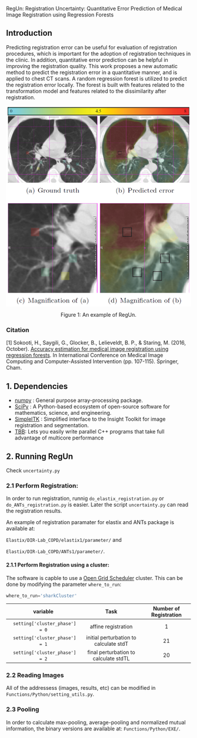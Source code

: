 

RegUn: Registration Uncertainty: Quantitative Error Prediction of Medical Image Registration using
Regression Forests

## Introduction
Predicting registration error can be useful for evaluation of registration procedures, which is important for the adoption of registration techniques in the clinic. In addition, quantitative error prediction can be helpful in improving the registration quality. This work proposes a new automatic method to predict the registration error in a quantitative manner, and is applied to chest CT scans. A random regression forest is utilized to predict the registration error locally. The forest is built with features related to the transformation model and features related to the dissimilarity after registration.

<p align="center">
<img 
          src="Documentation/ChestCT_uncertaintyMap.png" 
          width="550" 
          align="middle"
         >

<p align="center"> Figure 1: An example of RegUn. </p>


### Citation
[1] Sokooti, H., Saygili, G., Glocker, B., Lelieveldt, B. P., & Staring, M. (2016, October). [Accuracy estimation for medical image registration using regression forests](https://link.springer.com/chapter/10.1007/978-3-319-46726-9_13). In International Conference on Medical Image Computing and Computer-Assisted Intervention (pp. 107-115). Springer, Cham.

## 1. Dependencies
- [numpy](http://www.numpy.org/) : General purpose array-processing package.
- [SciPy](https://www.scipy.org/) : A Python-based ecosystem of open-source software for mathematics, science, and engineering.
- [SimpleITK](http://www.simpleitk.org/) : Simplified interface to the Insight Toolkit for image registration and segmentation.
- [TBB](https://www.threadingbuildingblocks.org): Lets you easily write parallel C++ programs that take full advantage of multicore performance


## 2. Running RegUn
Check `uncertainty.py`

### 2.1 Perform Registration:
In order to run registration, runnig  `do_elastix_registration.py` or  `do_ANTs_registration.py` is easier. Later the script  `uncertainty.py` can read the registration results. 

An example of registration paramater for elastix and ANTs package is available at: 

`Elastix/DIR-Lab_COPD/elastix1/parameter/` and 

`Elastix/DIR-Lab_COPD/ANTs1/parameter/`.

#### 2.1.1 Perform Registration using a cluster:
The software is capble to use a [Open Grid Scheduler](http://gridscheduler.sourceforge.net/) cluster. This can be done by modifying the parameter `where_to_run`:
```python
where_to_run='sharkCluster'
```
| variable 	                    | Task	                                        | Number of Registration |
|:-------------------------------:	|:------------------------------------------:     |:-----:|
| ` setting['cluster_phase'] = 0` 	| affine registration	                    |1 |
| ` setting['cluster_phase'] = 1` 	| initial perturbation to calculate stdT  	|21|
| ` setting['cluster_phase'] = 2` 	| final perturbation to calculate stdTL 	|20|
 


### 2.2 Reading Images

All of the addressess (images, results, etc) can be modified in  `Functions/Python/setting_utils.py`. 

### 2.3 Pooling
In order to calculate max-pooling, average-pooling and normalized mutual information, the binary versions are available at: `Functions/Python/EXE/`. 
